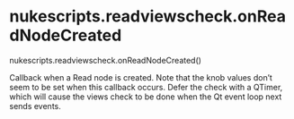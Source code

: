 # nukescripts.readviewscheck.onReadNodeCreated
nukescripts.readviewscheck.onReadNodeCreated()

Callback when a Read node is created. Note that the knob values don’t seem to be set when this callback occurs. Defer the check with a QTimer, which will cause the views check to be done when the Qt event loop next sends events.